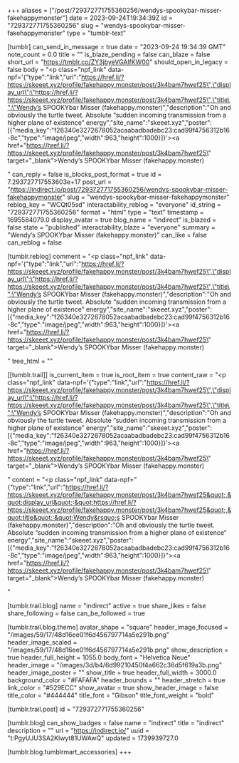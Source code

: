 +++
aliases = ["/post/729372771755360256/wendys-spookybar-misser-fakehappymonster"]
date = 2023-09-24T19:34:39Z
id = "729372771755360256"
slug = "wendys-spookybar-misser-fakehappymonster"
type = "tumblr-text"

[tumblr]
can_send_in_message = true
date = "2023-09-24 19:34:39 GMT"
note_count = 0.0
title = ""
is_blaze_pending = false
can_blaze = false
short_url = "https://tmblr.co/ZY3jbyeVGAlfKW00"
should_open_in_legacy = false
body = "<p class=\"npf_link\" data-npf='{\"type\":\"link\",\"url\":\"https://href.li/?https://skeeet.xyz/profile/fakehappy.monster/post/3k4bam7hwef25\",\"display_url\":\"https://href.li/?https://skeeet.xyz/profile/fakehappy.monster/post/3k4bam7hwef25\",\"title\":\"Wendy’s SPOOKYbar Misser (fakehappy.monster)\",\"description\":\"Oh and obviously the turtle tweet. Absolute “sudden incoming transmission from a higher plane of existence” energy\",\"site_name\":\"skeeet.xyz\",\"poster\":[{\"media_key\":\"f26340e3272678052acaabadbadebc23:cad99f4756312b16-8c\",\"type\":\"image/jpeg\",\"width\":963,\"height\":1000}]}'><a href=\"https://href.li/?https://skeeet.xyz/profile/fakehappy.monster/post/3k4bam7hwef25\" target=\"_blank\">Wendy’s SPOOKYbar Misser (fakehappy.monster)</a></p>"
can_reply = false
is_blocks_post_format = true
id = 7.293727717553603e+17
post_url = "https://indirect.io/post/729372771755360256/wendys-spookybar-misser-fakehappymonster"
slug = "wendys-spookybar-misser-fakehappymonster"
reblog_key = "WCQt05sd"
interactability_reblog = "everyone"
id_string = "729372771755360256"
format = "html"
type = "text"
timestamp = 1695584079.0
display_avatar = true
blog_name = "indirect"
is_blazed = false
state = "published"
interactability_blaze = "everyone"
summary = "Wendy’s SPOOKYbar Misser (fakehappy.monster)"
can_like = false
can_reblog = false

[tumblr.reblog]
comment = "<p class=\"npf_link\" data-npf='{\"type\":\"link\",\"url\":\"https://href.li/?https://skeeet.xyz/profile/fakehappy.monster/post/3k4bam7hwef25\",\"display_url\":\"https://href.li/?https://skeeet.xyz/profile/fakehappy.monster/post/3k4bam7hwef25\",\"title\":\"Wendy’s SPOOKYbar Misser (fakehappy.monster)\",\"description\":\"Oh and obviously the turtle tweet. Absolute “sudden incoming transmission from a higher plane of existence” energy\",\"site_name\":\"skeeet.xyz\",\"poster\":[{\"media_key\":\"f26340e3272678052acaabadbadebc23:cad99f4756312b16-8c\",\"type\":\"image/jpeg\",\"width\":963,\"height\":1000}]}'><a href=\"https://href.li/?https://skeeet.xyz/profile/fakehappy.monster/post/3k4bam7hwef25\" target=\"_blank\">Wendy’s SPOOKYbar Misser (fakehappy.monster)</a></p>"
tree_html = ""

[[tumblr.trail]]
is_current_item = true
is_root_item = true
content_raw = "<p class=\"npf_link\" data-npf='{\"type\":\"link\",\"url\":\"https://href.li/?https://skeeet.xyz/profile/fakehappy.monster/post/3k4bam7hwef25\",\"display_url\":\"https://href.li/?https://skeeet.xyz/profile/fakehappy.monster/post/3k4bam7hwef25\",\"title\":\"Wendy’s SPOOKYbar Misser (fakehappy.monster)\",\"description\":\"Oh and obviously the turtle tweet. Absolute “sudden incoming transmission from a higher plane of existence” energy\",\"site_name\":\"skeeet.xyz\",\"poster\":[{\"media_key\":\"f26340e3272678052acaabadbadebc23:cad99f4756312b16-8c\",\"type\":\"image/jpeg\",\"width\":963,\"height\":1000}]}'><a href=\"https://href.li/?https://skeeet.xyz/profile/fakehappy.monster/post/3k4bam7hwef25\" target=\"_blank\">Wendy’s SPOOKYbar Misser (fakehappy.monster)</a></p>"
content = "<p class=\"npf_link\" data-npf=\"{&quot;type&quot;:&quot;link&quot;,&quot;url&quot;:&quot;https://href.li/?https://skeeet.xyz/profile/fakehappy.monster/post/3k4bam7hwef25&quot;,&quot;display_url&quot;:&quot;https://href.li/?https://skeeet.xyz/profile/fakehappy.monster/post/3k4bam7hwef25&quot;,&quot;title&quot;:&quot;Wendy&rsquo;s SPOOKYbar Misser (fakehappy.monster)&quot;,&quot;description&quot;:&quot;Oh and obviously the turtle tweet. Absolute &ldquo;sudden incoming transmission from a higher plane of existence&rdquo; energy&quot;,&quot;site_name&quot;:&quot;skeeet.xyz&quot;,&quot;poster&quot;:[{&quot;media_key&quot;:&quot;f26340e3272678052acaabadbadebc23:cad99f4756312b16-8c&quot;,&quot;type&quot;:&quot;image/jpeg&quot;,&quot;width&quot;:963,&quot;height&quot;:1000}]}\"><a href=\"https://href.li/?https://skeeet.xyz/profile/fakehappy.monster/post/3k4bam7hwef25\" target=\"_blank\">Wendy&rsquo;s SPOOKYbar Misser (fakehappy.monster)</a></p>"

[tumblr.trail.blog]
name = "indirect"
active = true
share_likes = false
share_following = false
can_be_followed = true

[tumblr.trail.blog.theme]
avatar_shape = "square"
header_image_focused = "/images/59/17/48d16ee01f6d456797714a5e291b.png"
header_image_scaled = "/images/59/17/48d16ee01f6d456797714a5e291b.png"
show_description = true
header_full_height = 1055.0
body_font = "Helvetica Neue"
header_image = "/images/3d/b4/6d99210450f4a662c36d5f619a3b.png"
header_image_poster = ""
show_title = true
header_full_width = 3000.0
background_color = "#FAFAFA"
header_bounds = ""
header_stretch = true
link_color = "#529ECC"
show_avatar = true
show_header_image = false
title_color = "#444444"
title_font = "Gibson"
title_font_weight = "bold"

[tumblr.trail.post]
id = "729372771755360256"

[tumblr.blog]
can_show_badges = false
name = "indirect"
title = "indirect"
description = ""
url = "https://indirect.io/"
uuid = "t:PgyUJU3SA2Klwyt81UWAwQ"
updated = 1739939727.0

[tumblr.blog.tumblrmart_accessories]
+++
